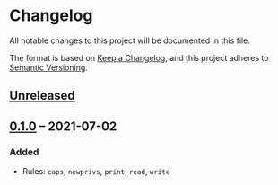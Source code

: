 # Changelog
All notable changes to this project will be documented in this file.

The format is based on [Keep a Changelog](https://keepachangelog.com/en/1.0.0/),
and this project adheres to [Semantic Versioning](https://semver.org/spec/v2.0.0.html).

## [Unreleased]

## [0.1.0] &ndash; 2021-07-02
### Added
- Rules: `caps`, `newprivs`, `print`, `read`, `write`

[Unreleased]: https://github.com/rusty-snake/raudit/compare/master...v0.1.0
[0.1.0]: https://github.com/rusty-snake/raudit/releases/tag/v0.1.0
